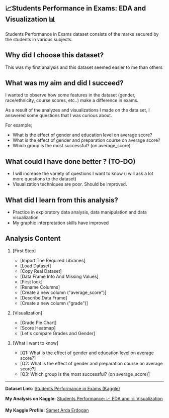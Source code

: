 
## 📈Students Performance in Exams:  EDA and  Visualization 📊

Students Performance in Exams dataset consists of the marks secured by the students in various subjects.

## Why did I choose this dataset?

This was my first analysis and this dataset seemed easier to me than others

## What was my aim and did I succeed?

I wanted to observe how some features in the dataset (gender, race/ethnicity, course scores, etc..) make a difference in exams.

As a result of the analyzes and visualizations I made on the data set, I answered some questions that I was curious about.

For example;

* What is the effect of gender and education level on average score?
* What is the effect of gender and preparation course on average score?
* Which group is the most successful? (on average_score)


## What could I have done better ? (TO-DO)

* I will increase the variety of questions I want to know (i will ask a lot more questions to the dataset)
* Visualization techniques are poor. Should be improved.

## What did I learn from this analysis?
* Practice in exploratory data analysis, data manipulation and data visualization
* My graphic interpretation skills have improved


## Analysis Content

1.  [First Step]
    -   [Import The Required Libraries]
    -   [Load Dataset]
    -   [Copy Real Dataset]
    -   [Data Frame Info And Missing Values]
    -   [First look]
    -   [Rename Columns]
    -   [Create a new column ("average_score")]
    -   [Describe Data Frame]
    -   [Create a new column ("grade")]
2.  [Visualization]
    -   [Grade Pie Chart]
    -   [Score Heatmap]
    -   [Let's compare Grades and Gender]

3.  [What I want to know]
    -   [Q1: What is the effect of gender and education level on average score?]
    -   [Q2: What is the effect of gender and preparation course on average score?]
    -   [Q3: Which group is the most successful? (on average_score)]

<hr>

**Dataset Link:** [Students Performance in Exams (Kaggle)](https://www.kaggle.com/spscientist/students-performance-in-exams)

**My Analysis on Kaggle:**  [Students Performance: 📈 EDA and 📊 Visualization](https://www.kaggle.com/sametardaerdogan/students-performance-eda-and-visualization)

**My Kaggle Profile:** [Samet Arda Erdogan](https://www.kaggle.com/sametardaerdogan)
